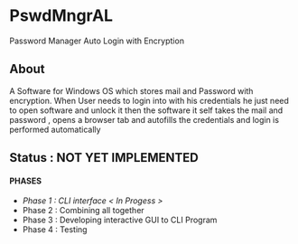 # PswdMngrAL

Password Manager Auto Login with Encryption 

## About
A Software for Windows OS which stores mail and Password with encryption.
When User needs to login into with his credentials he just need to open software and unlock it
then the software it self takes the mail and password , opens a browser tab and autofills the credentials and login is performed automatically

## Status : NOT YET IMPLEMENTED

#### PHASES

* _Phase 1 : CLI interface < In Progess >_
* Phase 2 : Combining all together
* Phase 3 : Developing interactive GUI to CLI Program
* Phase 4 : Testing
